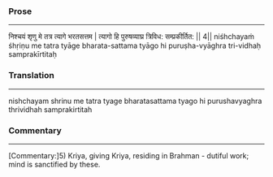 ### Prose 
 --- 
निश्चयं शृणु मे तत्र त्यागे भरतसत्तम |
त्यागो हि पुरुषव्याघ्र त्रिविध: सम्प्रकीर्तित: || 4||
niśhchayaṁ śhṛiṇu me tatra tyāge bharata-sattama
tyāgo hi puruṣha-vyāghra tri-vidhaḥ samprakīrtitaḥ

### Translation 
 --- 
nishchayam shrinu me tatra tyage bharatasattama tyago hi purushavyaghra thrividhah samprakirtitah

### Commentary 
 --- 
[Commentary:]5) Kriya, giving Kriya, residing in Brahman - dutiful work; mind is sanctified by these.